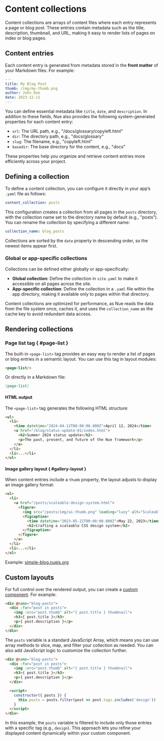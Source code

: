 
# Content collections

Content collections are arrays of content files where each entry represents a page or blog post. These entries contain metadata such as the title, description, thumbnail, and URL, making it easy to render lists of pages on index or blog pages.

## Content entries

Each content entry is generated from metadata stored in the **front matter** of your Markdown files. For example:

```yaml
---
title: My Blog Post
thumb: /img/my-thumb.png
author: John Doe
date: 2023-12-11
---
```

You can define essential metadata like `title`, `date`, and `description`. In addition to these fields, Nue also provides the following system-generated properties for each content entry:

- `url`: The URL path, e.g., "/docs/glossary/copyleft.html"
- `dir`: The directory path, e.g., "docs/glossary"
- `slug`: The filename, e.g., "copyleft.html"
- `basedir`: The base directory for the content, e.g., "docs"

These properties help you organize and retrieve content entries more efficiently across your project.

## Defining a collection

To define a content collection, you can configure it directly in your app’s `.yaml` file as follows:

```yaml
content_collection: posts
```

This configuration creates a collection from all pages in the `posts` directory, with the collection name set to the directory name by default (e.g., "posts"). You can rename the collection by specifying a different name:

```yaml
collection_name: blog_posts
```

Collections are sorted by the `date` property in descending order, so the newest items appear first.

### Global or app-specific collections

Collections can be defined either globally or app-specifically:

- **Global collection**: Define the collection in `site.yaml` to make it accessible on all pages across the site.
- **App-specific collection**: Define the collection in a `.yaml` file within the app directory, making it available only to pages within that directory.

Content collections are optimized for performance, as Nue reads the data from the file system once, caches it, and uses the `collection_name` as the cache key to avoid redundant data access.

## Rendering collections

### Page list tag { #page-list }

The built-in `<page-list>` tag provides an easy way to render a list of pages or blog entries in a semantic layout. You can use this tag in layout modules:

```html
<page-list/>
```

Or directly in a Markdown file:

```md
[page-list]
```

#### HTML output

The `<page-list>` tag generates the following HTML structure:

```html
<ul>
  <li>
    <time datetime="2024-04-12T00:00:00.000Z">April 12, 2024</time>
    <a href="/blog/status-update-01/index.html">
      <h2>Summer 2024 status update</h2>
      <p>The past, present, and future of the Nue framework</p>
    </a>
  </li>
  <li>...</li>
</ul>
```

#### Image gallery layout { #gallery-layout }

When content entries include a `thumb` property, the layout adjusts to display an image gallery format:

```html
<ul>
  <li>
    <a href="/posts/scaleable-design-system.html">
      <figure>
        <img src="/posts/img/ui-thumb.png" loading="lazy" alt="Scaleable design system">
        <figcaption>
          <time datetime="2023-05-22T00:00:00.000Z">May 22, 2023</time>
          <h2>Crafting a scaleable CSS design system</h2>
        </figcaption>
      </figure>
    </a>
  </li>
  <li>...</li>
</ul>
```

Example: [simple-blog.nuejs.org](//simple-blog.nuejs.org/)

## Custom layouts

For full control over the rendered output, you can create a [custom component](custom-components.html). For example:

```html
<div @name="blog-posts">
  <div :for="post in posts">
    <img :src="post.thumb" alt="{ post.title } thumbnail">
    <h3>{ post.title }</h3>
    <p>{ post.description }</p>
  </div>
</div>
```

The `posts` variable is a standard JavaScript Array, which means you can use array methods to slice, map, and filter your collection as needed. You can also add JavaScript logic to customize the collection further.

```html
<div @name="blog-posts">
  <div :for="post in posts">
    <img :src="post.thumb" alt="{ post.title } thumbnail">
    <h3>{ post.title }</h3>
    <p>{ post.description }</p>
  </div>

  <script>
    constructor({ posts }) {
      this.posts = posts.filter(post => post.tags.includes('design'))
    }
  </script>
</div>
```

In this example, the `posts` variable is filtered to include only those entries with a specific tag (e.g., `design`). This approach lets you refine your displayed content dynamically within your custom component.